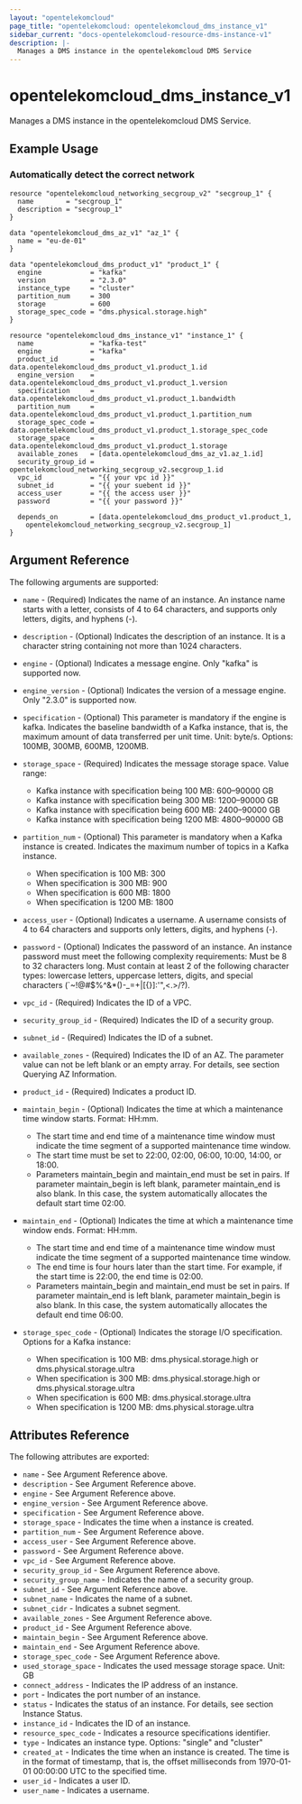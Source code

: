 ```yaml
---
layout: "opentelekomcloud"
page_title: "opentelekomcloud: opentelekomcloud_dms_instance_v1"
sidebar_current: "docs-opentelekomcloud-resource-dms-instance-v1"
description: |-
  Manages a DMS instance in the opentelekomcloud DMS Service
---
```


# opentelekomcloud\_dms\_instance_v1

Manages a DMS instance in the opentelekomcloud DMS Service.

## Example Usage

### Automatically detect the correct network

```hcl
resource "opentelekomcloud_networking_secgroup_v2" "secgroup_1" {
  name        = "secgroup_1"
  description = "secgroup_1"
}

data "opentelekomcloud_dms_az_v1" "az_1" {
  name = "eu-de-01"
}

data "opentelekomcloud_dms_product_v1" "product_1" {
  engine            = "kafka"
  version           = "2.3.0"
  instance_type     = "cluster"
  partition_num     = 300
  storage           = 600
  storage_spec_code = "dms.physical.storage.high"
}

resource "opentelekomcloud_dms_instance_v1" "instance_1" {
  name              = "kafka-test"
  engine            = "kafka"
  product_id        = data.opentelekomcloud_dms_product_v1.product_1.id
  engine_version    = data.opentelekomcloud_dms_product_v1.product_1.version
  specification     = data.opentelekomcloud_dms_product_v1.product_1.bandwidth
  partition_num     = data.opentelekomcloud_dms_product_v1.product_1.partition_num
  storage_spec_code = data.opentelekomcloud_dms_product_v1.product_1.storage_spec_code
  storage_space     = data.opentelekomcloud_dms_product_v1.product_1.storage
  available_zones   = [data.opentelekomcloud_dms_az_v1.az_1.id]
  security_group_id = opentelekomcloud_networking_secgroup_v2.secgroup_1.id
  vpc_id            = "{{ your vpc id }}"
  subnet_id         = "{{ your suebent id }}"
  access_user       = "{{ the access user }}"
  password          = "{{ your password }}"

  depends_on        = [data.opentelekomcloud_dms_product_v1.product_1,
    opentelekomcloud_networking_secgroup_v2.secgroup_1]
}
```

## Argument Reference

The following arguments are supported:

* `name` - (Required) Indicates the name of an instance. An instance name starts with a letter,
	consists of 4 to 64 characters, and supports only letters, digits, and hyphens (-).

* `description` - (Optional) Indicates the description of an instance. It is a character
    string containing not more than 1024 characters.

* `engine` - (Optional) Indicates a message engine. Only "kafka" is supported now.

* `engine_version` - (Optional) Indicates the version of a message engine.
    Only "2.3.0" is supported now.

* `specification` - (Optional) This parameter is mandatory if the engine is kafka.
    Indicates the baseline bandwidth of a Kafka instance, that is, the maximum amount
	of data transferred per unit time. Unit: byte/s. Options: 100MB, 300MB, 600MB, 1200MB.

* `storage_space` - (Required) Indicates the message storage space. Value range:
    - Kafka instance with specification being 100 MB: 600–90000 GB
    - Kafka instance with specification being 300 MB: 1200–90000 GB
    - Kafka instance with specification being 600 MB: 2400–90000 GB
    - Kafka instance with specification being 1200 MB: 4800–90000 GB

* `partition_num` - (Optional) This parameter is mandatory when a Kafka instance is created.
    Indicates the maximum number of topics in a Kafka instance.
    - When specification is 100 MB: 300
    - When specification is 300 MB: 900
    - When specification is 600 MB: 1800
    - When specification is 1200 MB: 1800

* `access_user` - (Optional) Indicates a username. A username consists of 4 to 64 characters
    and supports only letters, digits, and hyphens (-).

* `password` - (Optional) Indicates the password of an instance. An instance password
	must meet the following complexity requirements: Must be 8 to 32 characters long.
    Must contain at least 2 of the following character types: lowercase letters, uppercase
	letters, digits, and special characters (`~!@#$%^&*()-_=+\|[{}]:'",<.>/?).

* `vpc_id` - (Required) Indicates the ID of a VPC.

* `security_group_id` - (Required) Indicates the ID of a security group.

* `subnet_id` - (Required) Indicates the ID of a subnet.

* `available_zones` - (Required) Indicates the ID of an AZ. The parameter value can not be
    left blank or an empty array. For details, see section Querying AZ Information.

* `product_id` - (Required) Indicates a product ID.

* `maintain_begin` - (Optional) Indicates the time at which a maintenance time window starts.
    Format: HH:mm.
    - The start time and end time of a maintenance time window must indicate the time segment of
	a supported maintenance time window.
    - The start time must be set to 22:00, 02:00, 06:00, 10:00, 14:00, or 18:00.
    - Parameters maintain_begin and maintain_end must be set in pairs. If parameter maintain_begin
	is left blank, parameter maintain_end is also blank. In this case, the system automatically
	allocates the default start time 02:00.

* `maintain_end` - (Optional) Indicates the time at which a maintenance time window ends.
    Format: HH:mm.
    - The start time and end time of a maintenance time window must indicate the time segment of
	a supported maintenance time window.
    - The end time is four hours later than the start time. For example, if the start time is 22:00,
	the end time is 02:00.
    - Parameters maintain_begin and maintain_end must be set in pairs. If parameter maintain_end is left
	blank, parameter maintain_begin is also blank. In this case, the system automatically allocates
	the default end time 06:00.

* `storage_spec_code` - (Optional) Indicates the storage I/O specification. Options for a Kafka instance:
    - When specification is 100 MB: dms.physical.storage.high or dms.physical.storage.ultra
    - When specification is 300 MB: dms.physical.storage.high or dms.physical.storage.ultra
    - When specification is 600 MB: dms.physical.storage.ultra
    - When specification is 1200 MB: dms.physical.storage.ultra


## Attributes Reference

The following attributes are exported:

* `name` - See Argument Reference above.
* `description` - See Argument Reference above.
* `engine` - See Argument Reference above.
* `engine_version` - See Argument Reference above.
* `specification` - See Argument Reference above.
* `storage_space` - Indicates the time when a instance is created.
* `partition_num` - See Argument Reference above.
* `access_user` - See Argument Reference above.
* `password` - See Argument Reference above.
* `vpc_id` - See Argument Reference above.
* `security_group_id` - See Argument Reference above.
* `security_group_name` - Indicates the name of a security group.
* `subnet_id` - See Argument Reference above.
* `subnet_name` - Indicates the name of a subnet.
* `subnet_cidr` - Indicates a subnet segment.
* `available_zones` - See Argument Reference above.
* `product_id` - See Argument Reference above.
* `maintain_begin` - See Argument Reference above.
* `maintain_end` - See Argument Reference above.
* `storage_spec_code` - See Argument Reference above.
* `used_storage_space` - Indicates the used message storage space. Unit: GB
* `connect_address` - Indicates the IP address of an instance.
* `port` - Indicates the port number of an instance.
* `status` - Indicates the status of an instance. For details, see section Instance Status.
* `instance_id` - Indicates the ID of an instance.
* `resource_spec_code` - Indicates a resource specifications identifier.
* `type` - Indicates an instance type. Options: "single" and "cluster"
* `created_at` - Indicates the time when an instance is created. The time is in the format
    of timestamp, that is, the offset milliseconds from 1970-01-01 00:00:00 UTC to the specified time.
* `user_id` - Indicates a user ID.
* `user_name` -	Indicates a username.
